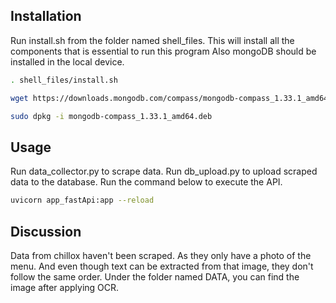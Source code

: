 ## Installation

Run install.sh from the folder named shell_files. This will install all the components that is essential to run this program
Also mongoDB should be installed in the local device. 

```bash
. shell_files/install.sh
```

```bash
wget https://downloads.mongodb.com/compass/mongodb-compass_1.33.1_amd64.deb ##for linux 20.04
```
```bash
sudo dpkg -i mongodb-compass_1.33.1_amd64.deb
```


## Usage

Run data_collector.py to scrape data.
Run db_upload.py to upload scraped data to the database. Run the command below to execute the API.
```bash
uvicorn app_fastApi:app --reload
```

## Discussion
Data from chillox haven't been scraped. As they only have a photo of the menu. And even though text can be extracted from that image, they don't follow the same order. Under the folder named DATA, you can find the image after applying OCR.